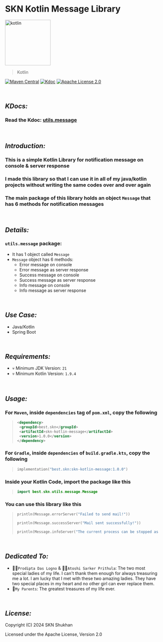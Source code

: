 # SKN Kotlin Message Library

<img width="150px" src="https://firebasestorage.googleapis.com/v0/b/skn-ultimate-project-la437.appspot.com/o/GitHub%20Library%2F11-Kotlin-SKM.svg?alt=media&token=5e39668e-b018-412c-aae0-df543b7f95fb" alt="kotlin" />

> Kotlin

[![Maven Central](https://img.shields.io/maven-central/v/best.skn/skn-kotlin-message)](https://central.sonatype.com/artifact/best.skn/skn-kotlin-message) [![Kdoc](https://javadoc.io/badge2/best.skn/skn-kotlin-message/1.0.0/javadoc.svg)](https://javadoc.io/doc/best.skn/skn-kotlin-message/1.0.0) [![Apache License 2.0](https://img.shields.io/badge/License-Apache_2.0-blue.svg)](https://opensource.org/licenses/Apache-2.0)

&nbsp;

## **_KDocs:_**

### Read the Kdoc: [utils.message](https://javadoc.io/doc/best.skn/skn-kotlin-message/latest/skn-kotlin-message/utils.message/index.html)

&nbsp;

## **_Introduction:_**

### This is a simple Kotlin Library for notification message on console & server response

### I made this library so that I can use it in all of my java/kotlin projects without writing the same codes over and over again

### The main package of this library holds an object `Message` that has 6 methods for notification messages

&nbsp;

## **_Details:_**

### **`utils.message` package:**

- It has 1 object called `Message`
- `Message` object has 6 methods:
  - Error message on console
  - Error message as server response
  - Success message on console
  - Success message as server response
  - Info message on console
  - Info message as server response

&nbsp;

## **_Use Case:_**

- Java/Kotlin
- Spring Boot

&nbsp;

## **_Requirements:_**

- 💀 Minimum JDK Version: `21`
- 💀 Minimum Kotlin Version: `1.9.4`

&nbsp;

## **_Usage:_**

### For `Maven`, inside `dependencies` tag of `pom.xml`, copy the following

> ```xml
> <dependency>
>  <groupId>best.skn</groupId>
>  <artifactId>skn-kotlin-message</artifactId>
>  <version>1.0.0</version>
> </dependency>
> ```

### For `Gradle`, inside `dependencies` of `build.gradle.kts`, copy the following

> ```kotlin
> implementation("best.skn:skn-kotlin-message:1.0.0")
> ```

### Inside your Kotlin Code, import the package like this

> ```kotlin
> import best.skn.utils.message.Message
> ```

### You can use this library like this

> ```kotlin
> println(Message.errorServer("Failed to send mail!"))
>
> println(Message.successServer("Mail sent successfully!"))
>
> println(Message.infoServer("The current process can be stopped as its only purpose was to initiate the service"))
> ```

&nbsp;

## **_Dedicated To:_**

- 👩‍🎨`Prodipta Das Logno` & 🧛‍♀️`Atoshi Sarker Prithula`: The two most special ladies of my life. I can't thank them
  enough for always treasuring me a lot. I am lucky that I met with these two amazing ladies. They have two special
  places in my heart and no other girl can ever replace them.
- 💯`My Parents`: The greatest treasures of my life ever.

&nbsp;

## **_License:_**

Copyright (C) 2024 SKN Shukhan

Licensed under the Apache License, Version 2.0
